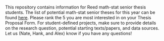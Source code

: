 This repository contains information for Reed math-stat senior thesis students.  The list of potential math-stat senior theses for this year can be found [here](https://docs.google.com/document/d/1fC9s4fh3u96fCAwepQzdk_KRl1y0Pah_0VGRXScPPoM/edit?usp=sharing).  Please rank the 5 you are most interested in on your Thesis Proposal Form.  For student-defined projects, make sure to provide details on the research question, potential starting texts/papers, and data sources.  Let us (Nate, Hank, and Alex) know if you have any questions!

